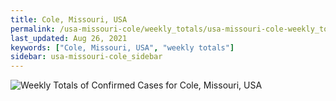 ```yaml
---
title: Cole, Missouri, USA
permalink: /usa-missouri-cole/weekly_totals/usa-missouri-cole-weekly_totals.html
last_updated: Aug 26, 2021
keywords: ["Cole, Missouri, USA", "weekly totals"]
sidebar: usa-missouri-cole_sidebar
---
```


![Weekly Totals of Confirmed Cases for Cole, Missouri, USA](/covid_tracker/images/graphs/usa-missouri-cole-weekly_totals_graph.png)
